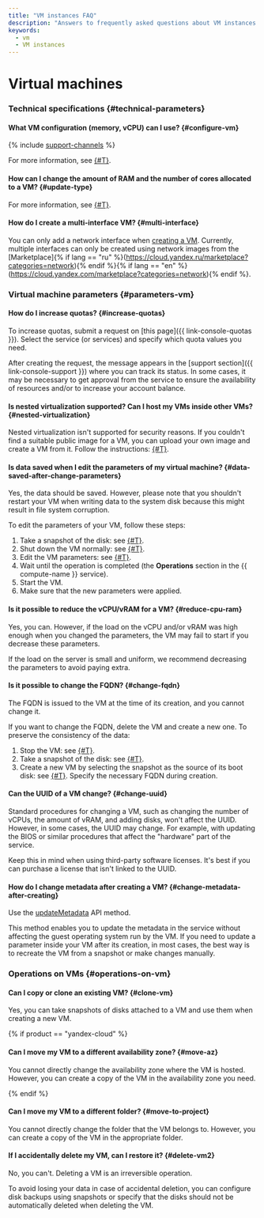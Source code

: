```yaml
---
title: "VM instances FAQ"
description: "Answers to frequently asked questions about VM instances in the Yandex Cloud infrastructure. Technical characteristics, operations with instances. The VM configuration (memory, vCPU) that you can use."
keywords:
  - vm
  - VM instances
---
```


# Virtual machines

### Technical specifications {#technical-parameters}

#### What VM configuration (memory, vCPU) can I use? {#configure-vm}

{% include [support-channels](../../_includes/compute/compute-resources.md) %}

For more information, see [{#T}](../concepts/performance-levels.md).

#### How can I change the amount of RAM and the number of cores allocated to a VM? {#update-type}

For more information, see [{#T}](../operations/vm-control/vm-update-resources.md).

#### How do I create a multi-interface VM? {#multi-interface}

You can only add a network interface when [creating a VM](../operations/index.md#vm-create). Currently, multiple interfaces can only be created using network images from the [Marketplace]{% if lang == "ru" %}(https://cloud.yandex.ru/marketplace?categories=network){% endif %}{% if lang == "en" %}(https://cloud.yandex.com/marketplace?categories=network){% endif %}.

### Virtual machine parameters {#parameters-vm}

#### How do I increase quotas? {#increase-quotas}

To increase quotas, submit a request on [this page]({{ link-console-quotas }}). Select the service (or services) and specify which quota values you need.

After creating the request, the message appears in the [support section]({{ link-console-support }}) where you can track its status. In some cases, it may be necessary to get approval from the service to ensure the availability of resources and/or to increase your account balance.

#### Is nested virtualization supported? Can I host my VMs inside other VMs? {#nested-virtualization}

Nested virtualization isn't supported for security reasons. If you couldn't find a suitable public image for a VM, you can upload your own image and create a VM from it. Follow the instructions: [{#T}](../operations/vm-create/create-from-user-image.md).

#### Is data saved when I edit the parameters of my virtual machine? {#data-saved-after-change-parameters}

Yes, the data should be saved. However, please note that you shouldn't restart your VM when writing data to the system disk because this might result in file system corruption.

To edit the parameters of your VM, follow these steps:
1. Take a snapshot of the disk: see [{#T}](../operations/disk-control/create-snapshot.md).
1. Shut down the VM normally: see [{#T}](../operations/vm-control/vm-stop-and-start.md).
1. Edit the VM parameters: see [{#T}](../operations/vm-control/vm-update-resources.md).
1. Wait until the operation is completed (the **Operations** section in the {{ compute-name }} service).
1. Start the VM.
1. Make sure that the new parameters were applied.

#### Is it possible to reduce the vCPU/vRAM for a VM? {#reduce-cpu-ram}

Yes, you can. However, if the load on the vCPU and/or vRAM was high enough when you changed the parameters, the VM may fail to start if you decrease these parameters.

If the load on the server is small and uniform, we recommend decreasing the parameters to avoid paying extra.

#### Is it possible to change the FQDN? {#change-fqdn}

The FQDN is issued to the VM at the time of its creation, and you cannot change it.

If you want to change the FQDN, delete the VM and create a new one. To preserve the consistency of the data:
1. Stop the VM: see [{#T}](../operations/vm-control/vm-stop-and-start.md#stop).
1. Take a snapshot of the disk: see [{#T}](../operations/disk-control/create-snapshot.md).
1. Create a new VM by selecting the snapshot as the source of its boot disk: see [{#T}](../operations/vm-create/create-from-snapshots.md). Specify the necessary FQDN during creation.

#### Can the UUID of a VM change? {#change-uuid}

Standard procedures for changing a VM, such as changing the number of vCPUs, the amount of vRAM, and adding disks, won't affect the UUID. However, in some cases, the UUID may change. For example, with updating the BIOS or similar procedures that affect the "hardware" part of the service.

Keep this in mind when using third-party software licenses. It's best if you can purchase a license that isn't linked to the UUID.

#### How do I change metadata after creating a VM? {#change-metadata-after-creating}

Use the [updateMetadata](../api-ref/Instance/updateMetadata.md) API method.

This method enables you to update the metadata in the service without affecting the guest operating system run by the VM. If you need to update a parameter inside your VM after its creation, in most cases, the best way is to recreate the VM from a snapshot or make changes manually.

### Operations on VMs {#operations-on-vm}

#### Can I copy or clone an existing VM? {#clone-vm}

Yes, you can take snapshots of disks attached to a VM and use them when creating a new VM.


{% if product == "yandex-cloud" %}

#### Can I move my VM to a different availability zone? {#move-az}

You cannot directly change the availability zone where the VM is hosted. However, you can create a copy of the VM in the availability zone you need.

{% endif %}


#### Can I move my VM to a different folder? {#move-to-project}

You cannot directly change the folder that the VM belongs to. However, you can create a copy of the VM in the appropriate folder.

#### If I accidentally delete my VM, can I restore it? {#delete-vm2}

No, you can't. Deleting a VM is an irreversible operation.

To avoid losing your data in case of accidental deletion, you can configure disk backups using snapshots or specify that the disks should not be automatically deleted when deleting the VM.

